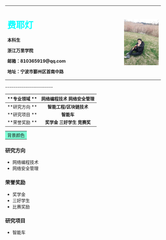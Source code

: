 <table border="0">
  <tr>
    <td width="75%">
      <h1><font color=#00ffff>  费耶灯 </font></h1>
      <p><b>本科生</b></p>
      <p><b>浙江万里学院</b></p>
      <p><b>邮箱：810365919@qq.com</b></p>
      <p><b>地址：宁波市鄞州区首南中路</b></p>
    </td>
    <td width="25%">
      <img src="/FYD.jpg" width="100%">      
    </td>
  </tr>
</table>
------------------------

  
  |  **专业领域 **    |   网络编程技术 网络安全管理  
| ------------- |:------------------:
| **研究方向 **   | __智能工程/区块链技术__
| **研究项目 **   | __智能车__
| **荣誉奖励 **   | __奖学金 三好学生 竞赛奖__

<table><tr><td bgcolor=#7FFFD4>背景颜色</td></tr></table>

### 研究方向
- 网络编程技术
- 网络安全管理

  
### 荣誉奖励
- 奖学金
- 三好学生
- 比赛奖励



### 研究项目
- 智能车

